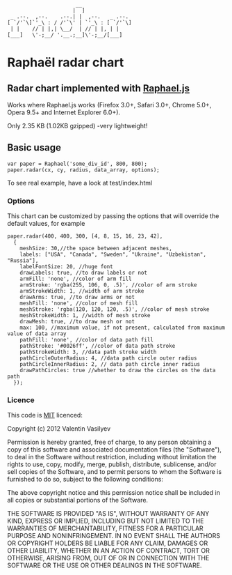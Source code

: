 ```
                      __                 
                     |  ]                
 _ .--.  ,--.    .--.| |  ,--.   _ .--.  
[ `/'`\]`'_\ : / /'`\' | `'_\ : [ `/'`\] 
 | |    // | |,| \__/  | // | |, | |     
[___]   \'-;__/ '.__.;__]\'-;__/[___]  

```


# Raphaël radar chart

## Radar chart implemented with [Raphael.js][raphael]

Works where Raphael.js works (Firefox 3.0+, Safari 3.0+, Chrome 5.0+, Opera 9.5+ and Internet Explorer 6.0+).

Only 2.35 KB (1.02KB gzipped) -very lightweight!

## Basic usage

``` 
var paper = Raphael('some_div_id', 800, 800);
paper.radar(cx, cy, radius, data_array, options);
```

To see real example, have a look at test/index.html 

### Options

This chart can be customized by passing the options that will override the default values, for example

``` 
paper.radar(400, 400, 300, [4, 8, 15, 16, 23, 42],
  {    
    meshSize: 30,//the space between adjacent meshes,
    labels: ["USA", "Canada", "Sweden", "Ukraine", "Uzbekistan", "Russia"],
    labelFontSize: 20, //huge font
    drawLabels: true, //to draw labels or not
    armFill: 'none', //color of arm fill
    armStroke: 'rgba(255, 106, 0, .5)', //color of arm stroke
    armStrokeWidth: 1, //width of arm stroke
    drawArms: true, //to draw arms or not
    meshFill: 'none', //color of mesh fill
    meshStroke: 'rgba(120, 120, 120, .5)', //color of mesh stroke
    meshStrokeWidth: 1, //width of mesh stroke
    drawMesh: true, //to draw mesh or not
    max: 100, //maximum value, if not present, calculated from maximum value of data array
    pathFill: 'none', //color of data path fill
    pathStroke: '#0026ff', //color of data path stroke
    pathStrokeWidth: 3, //data path stroke width
    pathCircleOuterRadius: 4, //data path circle outer radius
    pathCircleInnerRadius: 2, // data path circle inner radius
    drawPathCircles: true //whether to draw the circles on the data path 
  });
```

### Licence

This code is [MIT][mit] licenced:

Copyright (c) 2012 Valentin Vasilyev

Permission is hereby granted, free of charge, to any person obtaining a copy of this software and associated documentation files (the "Software"), to deal in the Software without restriction, including without limitation the rights to use, copy, modify, merge, publish, distribute, sublicense, and/or sell copies of the Software, and to permit persons to whom the Software is furnished to do so, subject to the following conditions:

The above copyright notice and this permission notice shall be included in all copies or substantial portions of the Software.

THE SOFTWARE IS PROVIDED "AS IS", WITHOUT WARRANTY OF ANY KIND, EXPRESS OR IMPLIED, INCLUDING BUT NOT LIMITED TO THE WARRANTIES OF MERCHANTABILITY, FITNESS FOR A PARTICULAR PURPOSE AND NONINFRINGEMENT. IN NO EVENT SHALL THE AUTHORS OR COPYRIGHT HOLDERS BE LIABLE FOR ANY CLAIM, DAMAGES OR OTHER LIABILITY, WHETHER IN AN ACTION OF CONTRACT, TORT OR OTHERWISE, ARISING FROM, OUT OF OR IN CONNECTION WITH THE SOFTWARE OR THE USE OR OTHER DEALINGS IN THE SOFTWARE.



[raphael]: http://raphaeljs.com/
[mit]: http://www.opensource.org/licenses/mit-license.php
